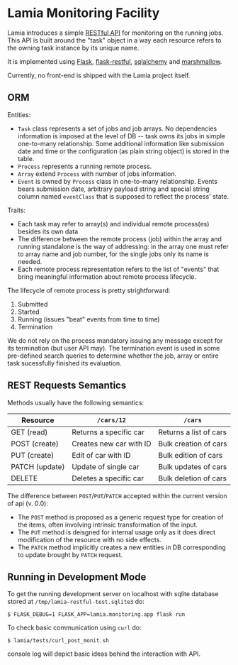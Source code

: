 # Lamia Monitoring Facility

Lamia introduces a simple
[RESTful API](https://en.wikipedia.org/wiki/Representational_state_transfer)
for monitoring on the running jobs. This API is built around the "task" object
in a way each resource refers to the owning task instance by its unique name.

It is implemented using [Flask](https://github.com/pallets/flask),
[flask-restful](https://flask-restful.readthedocs.io/en/latest/),
[sqlalchemy](https://www.sqlalchemy.org/) and
[marshmallow](https://marshmallow.readthedocs.io/en/stable/).

Currently, no front-end is shipped with the Lamia project itself.

## ORM

Entities:

* `Task` class represents a set of jobs and job arrays. No dependencies
information is imposed at the level of DB -- task owns its jobs in simple
one-to-many relationship. Some additional information like submission date and
time or the configuration (as plain string object) is stored in the table.
* `Process` represents a running remote process.
* `Array` extend `Process` with number of jobs information.
* `Event` is owned by `Process` class in one-to-many relationship. Events bears
submission date, arbitrary payload string and special string column named
`eventClass` that is supposed to reflect the process' state.

Traits:

* Each task may refer to array(s) and individual remote process(es) besides
its own data
* The difference between the remote process (job) within the array and running
standalone is the way of addressing: in the array one must refer to array name
and job number, for the single jobs only its name is needed.
* Each remote process representation refers to the list of "events" that bring
meaningful information about remote process lifecycle.

The lifecycle of remote process is pretty strightforward:

1. Submitted
2. Started
3. Running (issues "beat" events from time to time)
4. Termination

We do not rely on the process mandatory issuing any message except for its
termination (but user API may). The termination event is used in some
pre-defined search queries to determine whether the job, array or entire task
sucessfully finished its evaluation.

## REST Requests Semantics

Methods usually have the following semantics:

 | Resource       | `/cars/12`                  | `/cars`                   |
 |----------------|-----------------------------|---------------------------|
 | GET (read)     | Returns a specific car      | Returns a list of cars    |
 | POST (create)  | Creates new car with ID     | Bulk creation of cars     |
 | PUT (create)   | Edit of car with ID         | Bulk edition of cars      |
 | PATCH (update) | Update of single car        | Bulk updates of cars      |
 | DELETE         | Deletes a specific car      | Bulk deletion of cars     |

The difference between `POST`/`PUT`/`PATCH` accepted within the current version
of api (v. 0.0):

* The `POST` method is proposed as a generic request type for creation of
the items, often involving intrinsic transformation of the input.
* The `PUT` method is deisgned for internal usage only as it does direct
modification of the resource with no side effects.
* The `PATCH` method implicitly creates a new entities in DB corresponding to
update brought by `PATCH` request.

## Running in Development Mode

To get the running development server on localhost with sqlite database stored
at `/tmp/lamia-restful-test.sqlite3` do:

    $ FLASK_DEBUG=1 FLASK_APP=lamia.monitoring.app flask run

To check basic communication using `curl` do:

    $ lamia/tests/curl_post_monit.sh

console log will depict basic ideas behind the interaction with API.
